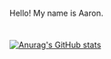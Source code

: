 Hello! My name is Aaron.
#

[![Anurag's GitHub stats](https://github-readme-stats.vercel.app/api?username=Erbnlegend&hide=contribs,issues)](https://github.com/Erbnlegend/github-readme-stats)

<!---
Erbnlegend/Erbnlegend is a ✨ special ✨ repository because its `README.md` (this file) appears on your GitHub profile.
You can click the Preview link to take a look at your changes.
--->

